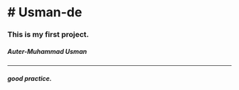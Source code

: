 <h1># Usman-de</h1>
<h3>This is my first project.</h3>
<h5>Auter-Muhammad Usman</h5>
<hr>
<h5>good practice.</h5>

